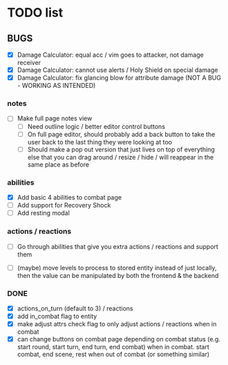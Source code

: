 # TODO list

## BUGS

- [x] Damage Calculator: equal acc / vim goes to attacker, not damage receiver
- [x] Damage Calculator: cannot use alerts / Holy Shield on special damage
- [x] Damage Calculator: fix glancing blow for attribute damage (NOT A BUG - WORKING AS INTENDED)

### notes

- [ ] Make full page notes view
  - [ ] Need outline logic / better editor control buttons
  - [ ] On full page editor, should probably add a back button to take the user back to the last thing they were looking at too
  - [ ] Should make a pop out version that just lives on top of everything else that you can drag around / resize / hide / will reappear in the same place as before

### abilities

- [x] Add basic 4 abilities to combat page
- [ ] Add support for Recovery Shock
- [ ] Add resting modal

### actions / reactions

- [ ] Go through abilities that give you extra actions / reactions and support them
- [ ] (maybe) move levels to process to stored entity instead of just locally, then the value can be manipulated by both the frontend & the backend


### DONE
- [x] actions_on_turn (default to 3) / reactions
- [x] add in_combat flag to entity
- [x] make adjust attrs check flag to only adjust actions / reactions when in combat
- [x] can change buttons on combat page depending on combat status (e.g. start round, start turn, end turn, end combat) when in combat. start combat, end scene, rest when out of combat (or something similar)
